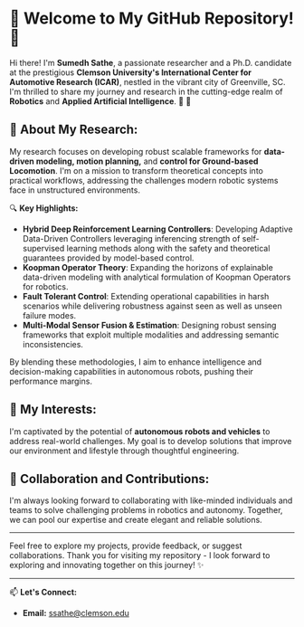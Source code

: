 # 🌟 Welcome to My GitHub Repository! 🌟

Hi there! I'm **Sumedh Sathe**, a passionate researcher and a Ph.D. candidate at the prestigious **Clemson University's International Center for Automotive Research (ICAR)**, nestled in the vibrant city of Greenville, SC. I'm thrilled to share my journey and research in the cutting-edge realm of **Robotics** and **Applied Artificial Intelligence**. 🚗 :robot:

## 🚀 About My Research:
My research focuses on developing robust scalable frameworks for **data-driven modeling, motion planning,** and **control for Ground-based Locomotion**. I'm on a mission to transform theoretical concepts into practical workflows, addressing the challenges modern robotic systems face in unstructured environments.

🔍 **Key Highlights:**
- **Hybrid Deep Reinforcement Learning Controllers**: Developing Adaptive Data-Driven Controllers leveraging inferencing strength of self-supervised learning methods along with the safety and theoretical guarantees provided by model-based control.
- **Koopman Operator Theory**: Expanding the horizons of explainable data-driven modeling with analytical formulation of Koopman Operators for robotics.
- **Fault Tolerant Control**: Extending operational capabilities in harsh scenarios while delivering robustness against seen as well as unseen failure modes.
- **Multi-Modal Sensor Fusion & Estimation**: Designing robust sensing frameworks that exploit multiple modalities and addressing semantic inconsistencies.

By blending these methodologies, I aim to enhance intelligence and decision-making capabilities in autonomous robots, pushing their performance margins.

## 🌱 My Interests:
I'm captivated by the potential of **autonomous robots and vehicles** to address real-world challenges. My goal is to develop solutions that improve our environment and lifestyle through thoughtful engineering.

## 🤝 Collaboration and Contributions:
I'm always looking forward to collaborating with like-minded individuals and teams to solve challenging problems in robotics and autonomy. Together, we can pool our expertise and create elegant and reliable solutions.


---

Feel free to explore my projects, provide feedback, or suggest collaborations. Thank you for visiting my repository - I look forward to exploring and innovating together on this journey! ✨

---

📫 **Let's Connect:**

- **Email:** [ssathe@clemson.edu](mailto:ssathe@clemson.edu)



<!--

Here are some ideas to get you started:

- 🔭 I’m currently working on ...
- 🌱 I’m currently learning ...
- 👯 I’m looking to collaborate on ...
- 🤔 I’m looking for help with ...
- 💬 Ask me about ...
- 📫 How to reach me: ...
- 😄 Pronouns: ...
- ⚡ Fun fact: ...
-->
